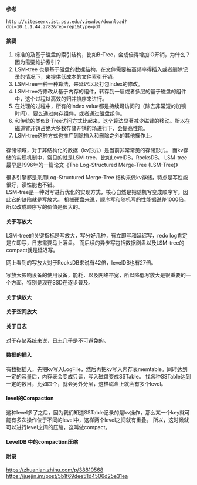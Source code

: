 #### 参考
```
http://citeseerx.ist.psu.edu/viewdoc/download?doi=10.1.1.44.2782&rep=rep1&type=pdf
```
#### 摘要

1. 标准的及基于磁盘的索引结构，比如B-Tree，会成倍得增加IO开销，为什么？因为需要维护索引？
1. LSM-tree 也是基于磁盘的数据结构，在文件需要被高频率得插入或者删除记录的情况下，来提供低成本的文件索引开销。
1. LSM-tree一种一种算法，来延迟以及打包index的修改。
1. LSM-tree将修改从基于内存的组件，转存到一层或者多层的基于磁盘的组件中，这个过程以高效的归并排序来进行。
1. 在处理的过程中，所有的index value都是持续可访问的（除去非常短的加锁时间），要么通过内存组件，或者通过磁盘组件。
1. 和传统的类似B-Tree访问方式比起来，这个算法显著减少磁臂的移动。所以在磁道臂开销占绝大多数存储开销的场进行下，会提高性能。
1. LSM-tree这种方式也推广到除插入和删除之外的其他操作上。


####

存储领域，对于非结构化的数据（kv形式）是当前非常常见的存储形式。
而kv存储的实现机制中，常见的就是LSM-tree，比如LevelDB，RocksDB。
LSM-tree最早是1996年的一篇论文《The Log-Structured Merge-Tree (LSM-Tree)》

很多引擎都是采用Log-Structured Merge-Tree 结构来做kv存储，特点是写性能很好，读性能也不错。  
LSM-tree是一种对写进行优化的实现方式，核心自然是把随机写变成顺序写。因此它的缺陷就是写放大。
机械硬盘来说，顺序写和随机写的性能据说差1000倍，所以改成顺序写的价值是很大的。

#### 关于写放大
LSM-tree的关键指标是写放大，写分好几种，有立即写和延迟写，redo log肯定是立即写，日志需要马上落盘。
而后续的异步写包括数据刷盘以及LSM-tree的compact就是延迟写。

网上看到的写放大对于RocksDB来说有42倍，levelDB也有27倍。

写放大影响设备的使用设备，能耗，以及网络带宽，所以降低写放大是很重要的一个方面，特别是现在SSD在逐步普及。

#### 关于读放大

#### 关于空间放大

#### 关于日志

对于存储系统来说，日志几乎是不可避免的。

#### 数据的插入

有数据插入，先把kv写入LogFile，然后再把kv写入内存表memtable。同时达到一定的容量后，内存表会变成只读，写入磁盘变成SSTable。
找各种SSTable达到一定的数目，比如四个，就会另外分层，这样磁盘上就会有多个level。

#### level的Compaction
这种level多了之后，因为我们知道SSTable记录的是kv操作，那么某一个key就可能有多次操作位于不同的level中，这样两个level之间就有重叠。
所以，这时候就可以进行level之间的压缩，这叫做compact。


#### LevelDB 中的compaction压缩

#### 附录

https://zhuanlan.zhihu.com/p/38810568
https://juejin.im/post/5b1f69dee51d4506d25e31ea
